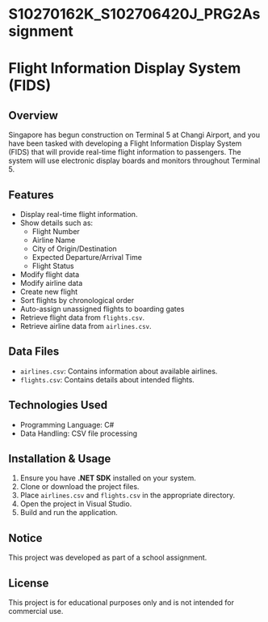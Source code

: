 # S10270162K_S102706420J_PRG2Assignment

# Flight Information Display System (FIDS)

## Overview
Singapore has begun construction on Terminal 5 at Changi Airport, and you have been tasked with developing a Flight Information Display System (FIDS) that will provide real-time flight information to passengers. The system will use electronic display boards and monitors throughout Terminal 5.

## Features
- Display real-time flight information.
- Show details such as:
  - Flight Number
  - Airline Name
  - City of Origin/Destination
  - Expected Departure/Arrival Time
  - Flight Status
- Modify flight data
- Modify airline data
- Create new flight
- Sort flights by chronological order
- Auto-assign unassigned flights to boarding gates
- Retrieve flight data from `flights.csv`.
- Retrieve airline data from `airlines.csv`.

## Data Files
- `airlines.csv`: Contains information about available airlines.
- `flights.csv`: Contains details about intended flights.

## Technologies Used
- Programming Language: C#
- Data Handling: CSV file processing

## Installation & Usage
1. Ensure you have **.NET SDK** installed on your system.
2. Clone or download the project files.
3. Place `airlines.csv` and `flights.csv` in the appropriate directory.
4. Open the project in Visual Studio.
5. Build and run the application.

## Notice
This project was developed as part of a school assignment.

## License
This project is for educational purposes only and is not intended for commercial use.
